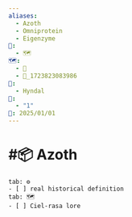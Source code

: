 ```yaml
---
aliases:
  - Azoth
  - Omniprotein
  - Eigenzyme
📁:
  - 🗺️
🗺️:
  - 📁
  - 📁_1723823083986
👤:
  - Hyndal
🔀:
  - "1"
📅: 2025/01/01
---
```

# #📦 Azoth

```tabs
tab: ⚙️
- [ ] real historical definition
tab: 🗺️
- [ ] Ciel-rasa lore
```